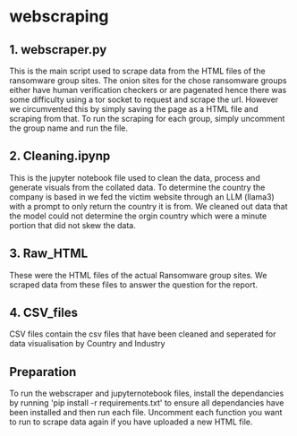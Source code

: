 # webscraping
## 1. webscraper.py
This is the main script used to scrape data from the HTML files of the ransomware group sites. The onion sites for the chose ransomware groups either have human verification checkers or are pagenated hence there was some difficulty using a tor socket to request and scrape the url. However we circumvented this by simply saving the page as a HTML file and scraping from that. To run the scraping for each group, simply uncomment the group name and run the file. 

## 2. Cleaning.ipynp
This is the jupyter notebook file used to clean the data, process and generate visuals from the collated data. To determine the country the company is based in we fed the victim website through an LLM (llama3) with a prompt to only return the country it is from. We cleaned out data that the model could not determine the orgin country which were a minute portion that did not skew the data.

## 3. Raw_HTML
These were the HTML files of the actual Ransomware group sites. We scraped data from these files to answer the question for the report.

## 4. CSV_files
CSV files contain the csv files that have been cleaned and seperated for data visualisation by Country and Industry

## Preparation
To run the webscraper and jupyternotebook files, install the dependancies by running 'pip install -r requirements.txt' to ensure all dependancies have been installed and then run each file. Uncomment each function you want to run to scrape data again if you have uploaded a new HTML file.